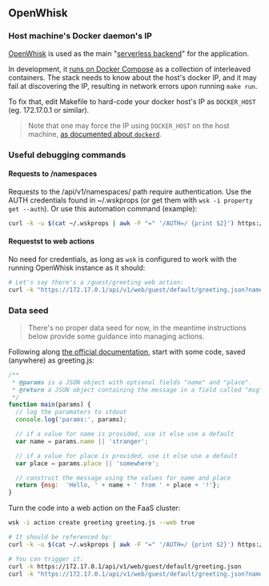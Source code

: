 ## OpenWhisk

### Host machine's Docker daemon's IP

[OpenWhisk](https://github.com/apache/incubator-openwhisk) is used as the main "[serverless backend](https://martinfowler.com/articles/serverless.html)" for the application.

In development, it [runs on Docker Compose](https://github.com/apache/incubator-openwhisk-devtools) as a collection of interleaved containers. The stack needs to know about the host's docker IP, and it may fail at discovering the IP, resulting in network errors upon running `make run`.

To fix that, edit Makefile to hard-code your docker host's IP as `DOCKER_HOST` (eg. 172.17.0.1 or similar).

> Note that one may force the IP using `DOCKER_HOST` on the host machine, [as documented about `dockerd`](https://docs.docker.com/engine/reference/commandline/dockerd/#examples).

### Useful debugging commands

#### Requests to /namespaces

Requests to the /api/v1/namespaces/ path require authentication. Use the AUTH credentials found in ~/.wskprops (or get them with `wsk -i property get --auth`). Or use this automation command (example):

``` sh
curl -k -u $(cat ~/.wskprops | awk -F "=" '/AUTH=/ {print $2}') https://172.17.0.1/api/v1/namespaces/guest/actions
```

#### Requestst to web actions

No need for credentials, as long as `wsk` is configured to work with the running OpenWhisk instance as it should:

``` sh
# Let's say there's a /guest/greeting web action:
curl -k "https://172.17.0.1/api/v1/web/guest/default/greeting.json?name=jd&place=the%20forest"
```

### Data seed

> There's no proper data seed for now, in the meantime instructions below provide some guidance into managing actions.

Following along [the official documentation](https://github.com/apache/incubator-openwhisk/blob/master/docs/actions.md), start with some code, saved (anywhere) as greeting.js:

``` js
/**
 * @params is a JSON object with optional fields "name" and "place".
 * @return a JSON object containing the message in a field called "msg".
 */
function main(params) {
  // log the paramaters to stdout
  console.log('params:', params);

  // if a value for name is provided, use it else use a default
  var name = params.name || 'stranger';

  // if a value for place is provided, use it else use a default
  var place = params.place || 'somewhere';

  // construct the message using the values for name and place
  return {msg:  'Hello, ' + name + ' from ' + place + '!'};
}
```

Turn the code into a web action on the FaaS cluster:

``` sh
wsk -i action create greeting greeting.js --web true

# It should be referenced by:
curl -k -u $(cat ~/.wskprops | awk -F "=" '/AUTH=/ {print $2}') https://172.17.0.1/api/v1/namespaces/guest/actions

# You can trigger it:
curl -k https://172.17.0.1/api/v1/web/guest/default/greeting.json
curl -k "https://172.17.0.1/api/v1/web/guest/default/greeting.json?name=Giant&place=the%20Forest"
```
